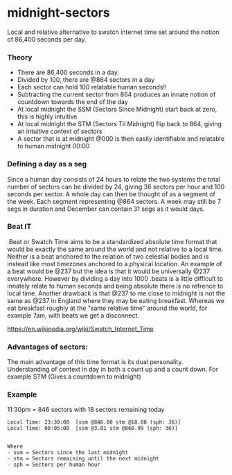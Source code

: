 # midnight-sectors
Local and relative alternative to swatch internet time set around the notion of 86,400 seconds per day. 

### Theory
- There are 86,400 seconds in a day.
- Divided by 100, there are @864 sectors in a day
- Each sector can hold 100 relatable human seconds!!
- Subtracting the current sector from 864 produces an innate notion of countdown towards the end of the day
- At local midnight the SSM (Sectors Since Midnight) start back at zero, this is highly intuitive
- At local midnight the STM (Sectors Til Midnight) flip back to 864, giving an intuitive context of sectors
- A sector that is at midnight @000 is then easily identifiable and relatable to human midnight 00:00

### Defining a day as a seg
Since a human day consists of 24 hours to relate the two systems the total number of sectors can be divided by 24, giving 36 sectors per hour and 100 seconds per sector. A whole day can then be thought of as a segment of the week. Each segment representing @864 sectors. A week may still be 7 segs in duration and December can contain 31 segs as it would days.

### Beat IT
.Beat or Swatch Time aims to be a standardized absolute time format that would be exactly the same around the world and not relative to a local time. Neither is a beat anchored to the relation of two celestial bodies and is instead like most timezones anchored to a physical location. An example of a beat would be @237 but the idea is that it would be universally @237 everywhere. However by dividing a day into 1000 .beats is a little difficult to innately relate to human seconds and being absolute there is no refrence to local time. Another drawback is that @237 to me close to midnight is not the same as @237 in England where they may be eating breakfast. Whereas we eat breakfast roughly at the "same relative time" around the world, for example 7am, with beats we get a disconnect. 

https://en.wikipedia.org/wiki/Swatch_Internet_Time

### Advantages of sectors:
The main advantage of this time format is its dual personality. Understanding of context in day in both a count up and a count down. For example STM (Gives a countdown to midnight)

### Example
11:30pm = 846 sectors with 18 sectors remaining today
```
Local Time: 23:30:00  [ssm @846.00 stm @18.00 (sph: 36)]
Local Time: 00:05:00  [ssm @3.01 stm @860.99 (sph: 36)]


Where
- ssm = Sectors since the last midnight
- stm = Sectors remaining until the next midnight
- sph = Sectors per human hour
```
